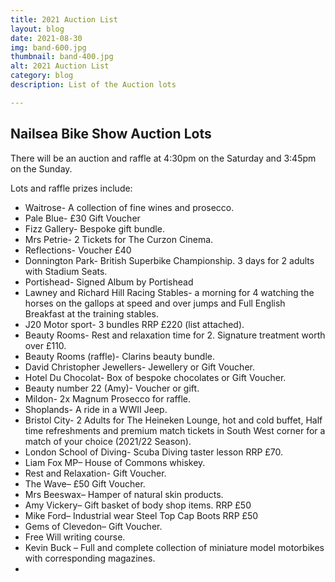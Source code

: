 ```yaml
---
title: 2021 Auction List
layout: blog
date: 2021-08-30
img: band-600.jpg
thumbnail: band-400.jpg
alt: 2021 Auction List
category: blog
description: List of the Auction lots

---
```


## Nailsea Bike Show Auction Lots

There will be an auction and raffle at 4:30pm on the Saturday and 3:45pm on the Sunday.

Lots and raffle prizes include:

* Waitrose- A collection of fine wines and prosecco.
* Pale Blue- £30 Gift Voucher
* Fizz Gallery- Bespoke gift bundle.
* Mrs Petrie- 2 Tickets for The Curzon Cinema.
* Reflections- Voucher £40
* Donnington Park- British Superbike Championship. 3 days for 2 adults with Stadium Seats.
* Portishead- Signed Album by Portishead
* Lawney and Richard Hill Racing Stables- a morning for 4 watching the horses on the gallops at speed and over jumps and Full English Breakfast at the training stables.
* J20 Motor sport- 3 bundles RRP £220 (list attached).
* Beauty Rooms- Rest and relaxation time for 2. Signature treatment worth over £110.
* Beauty Rooms (raffle)- Clarins beauty bundle.
* David Christopher Jewellers- Jewellery or Gift Voucher.
* Hotel Du Chocolat- Box of bespoke chocolates or Gift Voucher. 
* Beauty number 22 (Amy)- Voucher or gift. 
* Mildon- 2x Magnum Prosecco for raffle.
* Shoplands- A ride in a WWII Jeep.
* Bristol City- 2 Adults for The Heineken Lounge, hot and cold buffet, Half time refreshments and premium match tickets in South West corner for a match of your choice (2021/22 Season).
* London School of Diving- Scuba Diving taster lesson RRP £70.
* Liam Fox MP– House of Commons whiskey.
* Rest and Relaxation- Gift Voucher.
* The Wave– £50 Gift Voucher.
* Mrs Beeswax– Hamper of natural skin products.
* Amy Vickery– Gift basket of body shop items. RRP £50
* Mike Ford– Industrial wear Steel Top Cap Boots RRP £50
* Gems of Clevedon– Gift Voucher.
* Free Will writing course.
* Kevin Buck – Full and complete collection of miniature model motorbikes with corresponding magazines.
* 